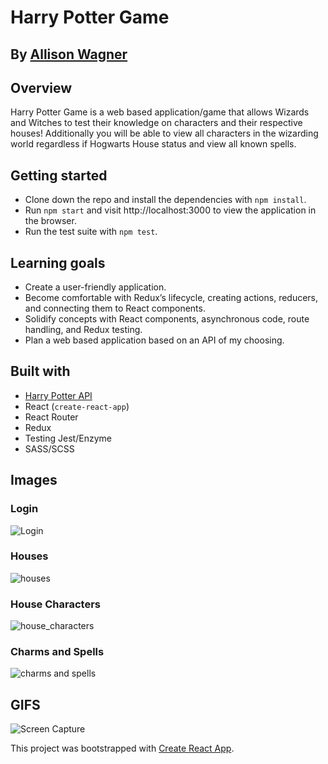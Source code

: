 # Harry Potter Game
## By [Allison Wagner](https://github.com/allisonjw)

## Overview
Harry Potter Game is a web based application/game that allows Wizards and Witches to test their knowledge on characters and their respective houses! Additionally you will be able to view all characters in the wizarding world regardless if Hogwarts House status and view all known spells.

## Getting started
* Clone down the repo and install the dependencies with `npm install`.
* Run `npm start` and visit http://localhost:3000 to view the application in the browser.
* Run the test suite with `npm test`.

## Learning goals
* Create a user-friendly application.
* Become comfortable with Redux’s lifecycle, creating actions, reducers, and connecting them to React components.
* Solidify concepts with React components, asynchronous code, route handling, and Redux testing.
* Plan a web based application based on an API of my choosing.

## Built with
  * [Harry Potter API](https://potterapi.com/)
  * React (`create-react-app`)
  * React Router
  * Redux
  * Testing Jest/Enzyme
  * SASS/SCSS

## Images
### Login 
![Login](https://github.com/allisonjw/Harry_Potter/blob/master/src/images/localhost_3000_login.png)
### Houses
![houses](https://github.com/allisonjw/Harry_Potter/blob/master/src/images/localhost_3000_houses.png)
### House Characters
![house_characters](https://github.com/allisonjw/Harry_Potter/blob/master/src/images/localhost_3000_characters.png)
### Charms and Spells
![charms and spells](https://github.com/allisonjw/Harry_Potter/blob/master/src/images/localhost_3000_spells.png)
## GIFS
![Screen Capture](https://github.com/allisonjw/Harry_Potter/blob/master/src/images/Jan-13-2020%2016-08-24.gif.sb-6d975c8b-ItxQJG)

This project was bootstrapped with [Create React App](https://github.com/facebook/create-react-app).

